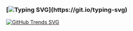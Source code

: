 ### [![Typing SVG](https://readme-typing-svg.herokuapp.com?duration=3000&lines=Hello+There+!)](https://git.io/typing-svg)

[![GitHub Trends SVG](https://api.githubtrends.io/user/svg/tmollov/langs)](https://githubtrends.io)
<!--
**tmollov/tmollov** is a ✨ _special_ ✨ repository because its `README.md` (this file) appears on your GitHub profile.

Here are some ideas to get you started:

- 🔭 I’m currently working on ...
- 🌱 I’m currently learning ...
- 👯 I’m looking to collaborate on ...
- 🤔 I’m looking for help with ...
- 💬 Ask me about ...
- 📫 How to reach me: ...
- 😄 Pronouns: ...
- ⚡ Fun fact: ...
-->
